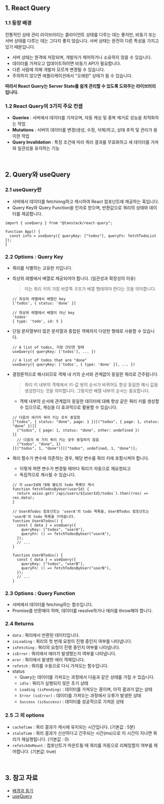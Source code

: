 ## 1. React Query

### 1.1 등장 배경

전통적인 상태 관리 라이브러리는 클라이언트 상태를 다루는 데는 좋지만, 비동기 또는 서버 상태를 다루는 데는 그다지 좋지 않습니다. 서버 상태는 완전히 다른 특성을 가지고 있기 때문입니다.

- 서버 상태는 원격에 저장되며, 개발자가 제어하거나 소유하지 않을 수 있습니다.
- 데이터를 가져오고 업데이트하려면 비동기 API가 필요합니다.
- 다른 사람에 의해 개발자 모르게 변경될 수 있습니다.
- 주의하지 않으면 애플리케이션에서 "오래된" 상태가 될 수 있습니다.

**따라서 React Query는 Server State를 쉽게 관리할 수 있도록 도와주는 라이브러리입니다.**

### 1.2 React Query의 3가지 주요 컨셉

- **Queries** : 서버에서 데이터를 가져오며, 자동 캐싱 및 중복 제거로 성능을 최적화하는 작업
- **Mutations** : 서버의 데이터를 변경(생성, 수정, 삭제)하고, 상태 추적 및 관리가 용이한 작업
- **Query Invalidation** : 특정 조건에 따라 쿼리 결과를 무효화하고 새 데이터를 가져와 일관성을 유지하는 기능

<br/>

## 2. Query와 useQuery

### 2.1 useQuery란

- 서버에서 데이터를 fetchinng하고 캐시하여 React 컴포넌트에 제공하는 훅입니다.
- Query Key와 Query Function을 인자로 받으며, 반환값으로 쿼리의 상태와 데이터를 제공합니다.

```tsx
import { useQuery } from "@tanstack/react-query";

function App() {
  const info = useQuery({ queryKey: ["todos"], queryFn: fetchTodoList });
}
```

### 2.2 Options : Query Key

- 쿼리를 식별하는 고유한 키입니다.
- 최상위 레벨에서 배열로 제공되어야 합니다. (일관성과 확장성의 이유)

  > 이는 쿼리 키의 가장 바깥쪽 구조가 배열 형태여야 한다는 것을 의미합니다.

  ```tsx
  // 최상위 레벨에서 배열인 key
  ['todos', { status: 'done' }]

  // 최상위 레벨에서 배열이 아닌 key
  'todos'
  { type: 'todo', id: 5 }
  ```

- 단일 문자열부터 많은 문자열과 중첩된 객체까지 다양한 형태로 사용할 수 있습니다.

  ```tsx
  // A list of todos, 가장 간단한 형태
  useQuery({ queryKey: ['todos'], ... })

  // A list of todos that are "done"
  useQuery({ queryKey: ['todos', { type: 'done' }], ... })
  ```

- 결정론적으로 해시되므로 객체 내 키의 순서와 관계없이 동일한 쿼리로 간주됩니다.

  > 쿼리 키 내부의 객체에서 키-값 쌍의 순서가 바뀌어도 항상 동일한 해시 값을 생성한다는 것을 의미합니다. 그렇지만 배열 내부의 순서는 중요합니다.

  - 객체 내부의 순서에 관계없이 동일한 데이터에 대해 항상 같은 쿼리 키를 생성할 수 있으므로, 캐싱을 더 효과적으로 활용할 수 있습니다.

  ```tsx
  // 다음의 세가지 쿼리 키는 모두 동일함
  ["todos", { status: "done", page: 1 }][("todos", { page: 1, status: "done" })][
    ("todos", { page: 1, status: "done", other: undefined })
  ][
    // 다음의 세 가지 쿼리 키는 모두 동일하지 않음
    ("todos", "done", 1)
  ][("todos", 1, "done")][("todos", undefined, 1, "done")];
  ```

- 쿼리 함수가 변수에 의존하는 경우, 해당 변수를 쿼리 키에 포함시켜야 합니다.

  - 이렇게 하면 변수가 변경될 때마다 쿼리가 자동으로 재요청되고
  - 독립적으로 캐시될 수 있습니다.

  ```tsx
  // 각 userId에 대해 별도의 todo 목록이 캐시
  function fetchTodosByUser(userId) {
    return axios.get(`/api/users/${userId}/todos`).then((res) => res.data);
  }

  // UserATodos 컴포넌트는 'userA'의 todo 목록을, UserBTodos 컴포넌트는 'userB'의 todo 목록을 가져옵니다.
  function UserATodos() {
    const { data } = useQuery({
      queryKey: ["todos", "userA"],
      queryFn: () => fetchTodosByUser("userA"),
    });
    // ...
  }

  function UserBTodos() {
    const { data } = useQuery({
      queryKey: ["todos", "userB"],
      queryFn: () => fetchTodosByUser("userB"),
    });
    // ...
  }
  ```

### 2.3 Options : Query Function

- 서버에서 데이터를 fetching하는 함수입니다.
- Promise를 반환해야 하며, 데이터를 resolve하거나 에러를 throw해야 합니다.

### 2.4 Returns

- `data` : 쿼리에서 반환된 데이터입니다.
- `isLoading` : 쿼리의 첫 번재 요청이 진행 중인지 여부를 나타냅니다.
- `isFetching` : 쿼리의 요청이 진행 중인지 여부를 나타냅니다.
- `isError` : 쿼리에서 에러가 발생했는지 여부를 나타냅니다.
- `eror` : 쿼리에서 발생한 에러 객체입니다.
- `refetch` : 쿼리를 수동으로 다시 가져오는 함수입니다.
- status
  - Query는 데이터를 가져오는 과정에서 다음과 같은 상태를 가질 수 있습니다.
  - `idle` : 쿼리가 실행되지 않은 초기 상태
  - `Loading (isPending)` : 데이터를 가져오는 중이며, 아직 결과가 없는 상태
  - `Error (isError)` : 데이터를 가져오는 과정에서 오류가 발생한 상태
  - `Success (isSuccess)` : 데이터를 성공적으로 가져온 상태

### 2.5 그 외 options

- `cacheTime` : 쿼리 결과가 캐시에 유지되는 시간입니다. (기본값 : 5분)
- `staleTime` : 쿼리 결과가 신선하다고 간주되는 시간(ms)으로 이 시간이 지나면 쿼리가 재실행됩니다. (기본값 : 0)
- `refetchOnMount` : 컴포넌트가 마운트될 때 쿼리를 자동으로 리페칭할지 여부를 제어합니다. (기본값: true)

<br/>

## 3. 참고 자료

- [배경과 동기](https://tanstack.com/query/latest/docs/framework/react/overview)
- [useQuery](https://tanstack.com/query/latest/docs/framework/react/reference/useQuery)
